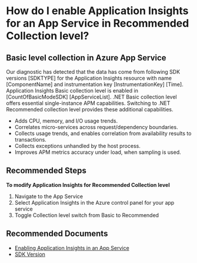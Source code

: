 <properties 
    pageTitle="How do I enable Application Insights for an App Service in Recommended Collection level?"
    description="Explain the current state of App Services integration"
    infoBubbleText="Some suggestions have been found to help solve your missing data quicker."
    service="microsoft.insights"
    resource="components"
    authors="rajkumar-rangaraj"
    ms.author="rajrang"
    articleId="diagnostic_insights_appservice_basic_collection"
    diagnosticScenario="ApplicationInsightsDefaultModeEnablementDiagnostic"
    displayOrder=""
    selfHelpType="diagnostics"
    cloudEnvironments="public"
    resourceTags=""
    productPesIds="15693" 
    supportTopicIds="32602209"
 />
 
# How do I enable Application Insights for an App Service in Recommended Collection level?
## **Basic level collection in Azure App Service**

<!--issueDescription-->
Our diagnostic has detected that the data has come from following SDK versions <!--$SDKTYPE-->[SDKTYPE]<!--/$SDKTYPE--> for the Application Insights resource with name <!--$ComponentName-->[ComponentName]<!--/$ComponentName--> and instrumentation key <!--$InstrumentationKey-->[InstrumentationKey]<!--/$InstrumentationKey--> <!--$Time-->[Time]<!--/$Time-->. Application Insights Basic collection level is enabled in <!--$CountOfBasicModeSDK-->[CountOfBasicModeSDK]<!--/$CountOfBasicModeSDK--> <!--$AppServiceList-->[AppServiceList]<!--/$AppServiceList-->. .NET Basic collection level offers essential single-instance APM capabilities. Switching to .NET Recommended collection level provides these additional  capabilities.

* Adds CPU, memory, and I/O usage trends.
* Correlates micro-services across request/dependency boundaries.
* Collects usage trends, and enables correlation from availability results to transactions.
* Collects exceptions unhandled by the host process.
* Improves APM metrics accuracy under load, when sampling is used.
<!--/issueDescription-->

## **Recommended Steps**

**To modify Application Insights for Recommended Collection level**<br>

1. Navigate to the App Service
2. Select Application Insights in the Azure control panel for your app service
3. Toggle Collection level switch from Basic to Recommended

## **Recommended Documents**

* [Enabling Application Insights in an App Service](https://docs.microsoft.com/azure/azure-monitor/app/azure-web-apps)<br>
* [SDK Version](https://github.com/microsoft/ApplicationInsights-Home/blob/master/EndpointSpecs/SDK-VERSIONS.md)
